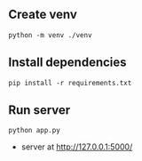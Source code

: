 ## Create venv
```
python -m venv ./venv
```

## Install dependencies
```
pip install -r requirements.txt
```

## Run server
```
python app.py
```
- server at http://127.0.0.1:5000/